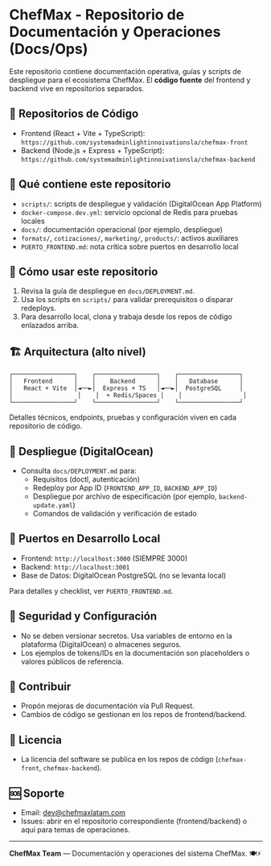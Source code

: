 # ChefMax - Repositorio de Documentación y Operaciones (Docs/Ops)

Este repositorio contiene documentación operativa, guías y scripts de despliegue para el ecosistema ChefMax. El **código fuente** del frontend y backend vive en repositorios separados.

## 🔗 Repositorios de Código

- Frontend (React + Vite + TypeScript): `https://github.com/systemadminlightinnoivationsla/chefmax-front`
- Backend (Node.js + Express + TypeScript): `https://github.com/systemadminlightinnoivationsla/chefmax-backend`

## 📁 Qué contiene este repositorio

- `scripts/`: scripts de despliegue y validación (DigitalOcean App Platform)
- `docker-compose.dev.yml`: servicio opcional de Redis para pruebas locales
- `docs/`: documentación operacional (por ejemplo, despliegue)
- `formats/`, `cotizaciones/`, `marketing/`, `products/`: activos auxiliares
- `PUERTO_FRONTEND.md`: nota crítica sobre puertos en desarrollo local

## 🧭 Cómo usar este repositorio

1. Revisa la guía de despliegue en `docs/DEPLOYMENT.md`.
2. Usa los scripts en `scripts/` para validar prerequisitos o disparar redeploys.
3. Para desarrollo local, clona y trabaja desde los repos de código enlazados arriba.

## 🏗️ Arquitectura (alto nivel)

```
┌─────────────────┐    ┌─────────────────┐    ┌─────────────────┐
│   Frontend      │    │    Backend      │    │   Database      │
│   React + Vite  │◄──►│  Express + TS   │◄──►│  PostgreSQL     │
│                  │    │  + Redis/Spaces │    │                 │
└─────────────────┘    └─────────────────┘    └─────────────────┘
```

Detalles técnicos, endpoints, pruebas y configuración viven en cada repositorio de código.

## 🚀 Despliegue (DigitalOcean)

- Consulta `docs/DEPLOYMENT.md` para:
  - Requisitos (doctl, autenticación)
  - Redeploy por App ID (`FRONTEND_APP_ID`, `BACKEND_APP_ID`)
  - Despliegue por archivo de especificación (por ejemplo, `backend-update.yaml`)
  - Comandos de validación y verificación de estado

## 🔌 Puertos en Desarrollo Local

- Frontend: `http://localhost:3000` (SIEMPRE 3000)
- Backend: `http://localhost:3001`
- Base de Datos: DigitalOcean PostgreSQL (no se levanta local)

Para detalles y checklist, ver `PUERTO_FRONTEND.md`.

## 🔐 Seguridad y Configuración

- No se deben versionar secretos. Usa variables de entorno en la plataforma (DigitalOcean) o almacenes seguros.
- Los ejemplos de tokens/IDs en la documentación son placeholders o valores públicos de referencia.

## 🤝 Contribuir

- Propón mejoras de documentación vía Pull Request.
- Cambios de código se gestionan en los repos de frontend/backend.

## 📄 Licencia

- La licencia del software se publica en los repos de código (`chefmax-front`, `chefmax-backend`).

## 🆘 Soporte

- Email: dev@chefmaxlatam.com
- Issues: abrir en el repositorio correspondiente (frontend/backend) o aquí para temas de operaciones.

---

**ChefMax Team** — Documentación y operaciones del sistema ChefMax. 🍽️⚡

